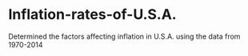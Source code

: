 # Inflation-rates-of-U.S.A.
Determined the factors affecting inflation in U.S.A. using the data from 1970-2014

